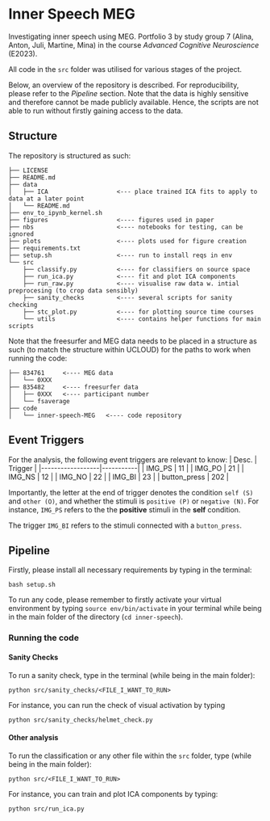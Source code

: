 # Inner Speech MEG
Investigating inner speech using MEG. Portfolio 3 by study group 7 (Alina, Anton, Juli, Martine, Mina) in the course *Advanced Cognitive Neuroscience* (E2023). 

All code in the `src` folder was utilised for various stages of the project. 

Below, an overview of the repository is described. For reproducibility, please refer to the *Pipeline* section. Note that the data is highly sensitive and therefore cannot be made publicly available. Hence, the scripts are not able to run without firstly gaining access to the data. 

## Structure
The repository is structured as such: 

```
├── LICENSE
├── README.md
├── data
│   ├── ICA                   <--- place trained ICA fits to apply to data at a later point
│   └── README.md
├── env_to_ipynb_kernel.sh    
├── figures                   <---- figures used in paper
├── nbs                       <---- notebooks for testing, can be ignored
├── plots                     <---- plots used for figure creation
├── requirements.txt
├── setup.sh                  <---- run to install reqs in env
└── src 
    ├── classify.py           <---- for classifiers on source space
    ├── run_ica.py            <---- fit and plot ICA components
    ├── run_raw.py            <---- visualise raw data w. intial preprocesing (to crop data sensibly)
    ├── sanity_checks         <---- several scripts for sanity checking
    ├── stc_plot.py           <---- for plotting source time courses
    └── utils                 <---- contains helper functions for main scripts

```
Note that the freesurfer and MEG data needs to be placed in a structure as such (to match the structure within UCLOUD) for the paths to work when running the code: 
````
├── 834761     <---- MEG data
│   └── 0XXX   
├── 835482     <---- freesurfer data
│   ├── 0XXX   <---- participant number
│   └── fsaverage
├── code
│   └── inner-speech-MEG   <---- code repository
````

## Event Triggers
For the analysis, the following event triggers are relevant to know: 
|       Desc.        |   Trigger   |
|------------------|-----------|
|     IMG_PS       |    11     |
|     IMG_PO       |    21     |
|     IMG_NS       |    12     |
|     IMG_NO       |    22     |
|     IMG_BI       |    23     |
|  button_press    |   202     |


Importantly, the letter at the end of trigger denotes the condition `self (S)` and `other (O)`, and whether the stimuli is `positive (P)` or `negative (N)`. 
For instance, `IMG_PS` refers to the the **positive** stimuli in the **self** condition. 

The trigger `IMG_BI` refers to the stimuli connected with a `button_press`. 

## Pipeline
Firstly, please install all necessary requirements by typing in the terminal: 
```
bash setup.sh 
```
To run any code, please remember to firstly activate your virtual environment by typing `source env/bin/activate` in your terminal while being in the main folder of the directory (`cd inner-speech`).

### Running the code
#### Sanity Checks
To run a sanity check, type in the terminal (while being in the main folder):
```
python src/sanity_checks/<FILE_I_WANT_TO_RUN>
```
For instance, you can run the check of visual activation by typing
```
python src/sanity_checks/helmet_check.py
```

#### Other analysis
To run the classification or any other file within the `src` folder, type (while being in the main folder):
```
python src/<FILE_I_WANT_TO_RUN>
```

For instance, you can train and plot ICA components by typing: 
```
python src/run_ica.py
```
